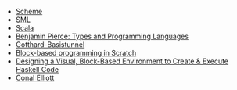+ [Scheme](https://conservatory.scheme.org/schemers/Documents/Standards/R5RS/)
+ [SML](https://smlfamily.github.io/)
+ [Scala](https://www.scala-lang.org/)
+ [Benjamin Pierce: Types and Programming Languages]()
+ [Gotthard-Basistunnel](https://en.wikipedia.org/wiki/Gotthard_Base_Tunnel)
+ [Block-based programming in Scratch](https://en.wikipedia.org/wiki/Scratch_(programming_language))
+ [Designing a Visual, Block-Based Environment to Create & Execute Haskell Code ](https://www.ost.ch/de/details/abstracts/designing-a-visual-block-based-environment-to-create-execute-haskell-code-19074)
+ [Conal Elliott](http://conal.net/)
